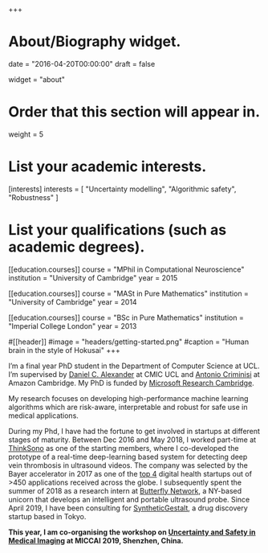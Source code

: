 +++
# About/Biography widget.

date = "2016-04-20T00:00:00"
draft = false

widget = "about"

# Order that this section will appear in.
weight = 5

# List your academic interests.
[interests]
  interests = [
    "Uncertainty modelling",
    "Algorithmic safety",
    "Robustness"
  ]

# List your qualifications (such as academic degrees).
[[education.courses]]
  course = "MPhil in Computational Neuroscience"
  institution = "University of Cambridge"
  year = 2015

[[education.courses]]
  course = "MASt in Pure Mathematics"
  institution = "University of Cambridge"
  year = 2014
 
[[education.courses]]
  course = "BSc in Pure Mathematics"
  institution = "Imperial College London"
  year = 2013

#[[header]]
#image = "headers/getting-started.png"
#caption = "Human brain in the style of Hokusai"
+++

I’m a final year PhD student in the Department of Computer Science at UCL. I’m supervised by [Daniel C. Alexander](http://www0.cs.ucl.ac.uk/staff/d.alexander/) at CMIC UCL and [Antonio Criminisi](https://scholar.google.co.uk/citations?user=YHmzvmMAAAAJ&hl=en) at Amazon Cambridge. My PhD is funded by [Microsoft Research Cambridge](https://www.microsoft.com/en-us/research/lab/microsoft-research-cambridge/).

My research focuses on developing high-performance machine learning algorithms which are risk-aware, interpretable and robust for safe use in medical applications. 

During my Phd, I have had the fortune to get involved in startups at different stages of maturity. Between Dec 2016 and May 2018, I worked part-time at [ThinkSono](https://thinksono.com/) as one of the starting members, where I co-developed the prototype of a real-time deep-learning based system for detecting deep vein thrombosis in ultrasound videos. The company was selected by the Bayer accelerator in 2017 as one of the [top 4](https://www.bayer.co.uk/en/media/latest-news/bayer-welcomes-new-digital-health-talents-in-2017-grants4apps-accelerator-program-in-berlin.php) digital health startups out of >450 applications received across the globe. I subsequently spent the summer of 2018 as a research intern at [Butterfly Network](https://www.forbes.com/sites/matthewherper/2018/09/27/aiming-to-revolutionize-medical-ultrasound-butterfly-raises-250-million-at-a-125-billion-valuation/), a NY-based unicorn that develops an intelligent and portable ultrasound probe. Since April 2019, I have been consulting for [SyntheticGestalt](https://www.syntheticgestalt.com/), a drug discovery startup based in Tokyo.   

**This year, I am co-organising the workshop on [Uncertainty and Safety in Medical Imaging](https://unsure.miccai.ethz.ch/) at MICCAI 2019, Shenzhen, China.**
